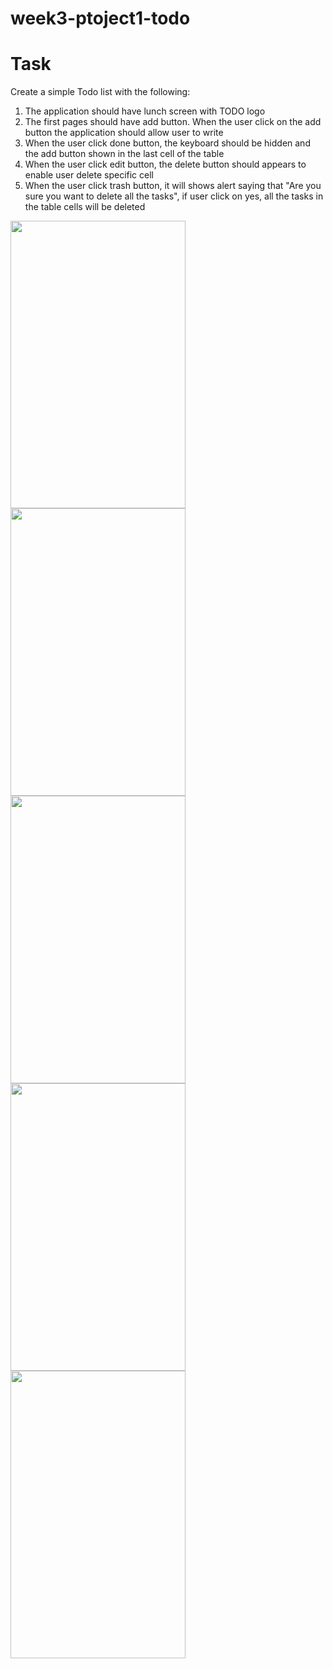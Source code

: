 # week3-ptoject1-todo



# Task 
 Create a simple Todo list with the following:
 1. The application should have lunch screen with TODO logo 
 2. The first pages should have add button. When the user click on the add button the application should allow user to write
 3. When the user click done button, the keyboard should be hidden and the add button shown in the last cell of the table 
 4. When the user click edit button, the delete button should appears to enable user delete specific cell 
 5. When the user click trash button, it will shows alert saying that "Are you sure you want to delete all the tasks", if user click on yes, all the tasks in the table cells will be deleted 
 


<img src="https://user-images.githubusercontent.com/44459664/137014415-3f788db4-9d9f-4517-9fd0-3366ac24996c.png" width="280" height="460"/>  <img src="https://user-images.githubusercontent.com/44459664/137014599-b662aa26-1a2f-48d0-8e8d-c226d77af645.png" width="280" height="460"/>  <img src="https://user-images.githubusercontent.com/44459664/137014946-c57d73f3-4c86-41de-9cbb-5a6a36d18e65.png" width="280" height="460"/>  <img src="https://user-images.githubusercontent.com/44459664/137015071-ab313fe9-9d10-4522-badd-5df87f451b34.png" width="280" height="460"/>   <img src="https://user-images.githubusercontent.com/44459664/137015147-01bca429-3712-4e4e-81e9-1d183035be2c.png" width="280" height="460"/> 






